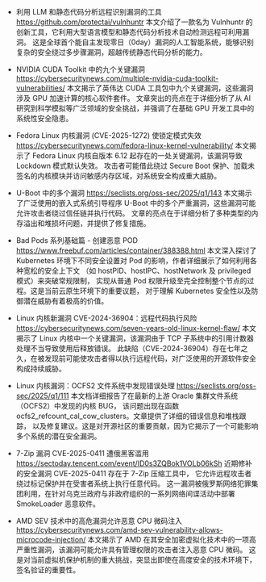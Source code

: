 - 利用 LLM 和静态代码分析远程识别漏洞的工具
https://github.com/protectai/vulnhuntr
本文介绍了一款名为 Vulnhuntr 的创新工具，它利用大型语言模型和静态代码分析技术自动检测远程可利用漏洞。
这是全球首个能自主发现零日（0day）漏洞的人工智能系统，能够识别复杂的安全绕过多步骤漏洞，超越传统静态代码分析的能力。

- NVIDIA CUDA Toolkit 中的九个关键漏洞
https://cybersecuritynews.com/multiple-nvidia-cuda-toolkit-vulnerabilities/
本文揭示了英伟达 CUDA 工具包中九个关键漏洞，这些漏洞涉及 GPU 加速计算的核心软件套件。
文章突出的亮点在于详细分析了从 AI 研究到科学模拟等广泛领域的安全挑战，并强调了在基础 GPU 开发工具中的系统性安全隐患。

- Fedora Linux 内核漏洞 (CVE-2025-1272) 使锁定模式失效
https://cybersecuritynews.com/fedora-linux-kernel-vulnerability/
本文揭示了 Fedora Linux 内核自版本 6.12 起存在的一处关键漏洞，该漏洞导致 Lockdown 模式默认失效。
攻击者可能借此绕过 Secure Boot 保护、加载未签名的内核模块并访问敏感内存区域，对系统安全构成重大威胁。

- U-Boot 中的多个漏洞
https://seclists.org/oss-sec/2025/q1/143
本文揭示了广泛使用的嵌入式系统引导程序 U-Boot 中的多个严重漏洞，这些漏洞可能允许攻击者绕过信任链并执行代码。
文章的亮点在于详细分析了多种类型的内存溢出和堆损坏问题，并提供了修复措施。

- Bad Pods 系列基础篇 - 创建恶意 POD
https://www.freebuf.com/articles/container/388388.html
本文深入探讨了 Kubernetes 环境下不同安全设置对 Pod 的影响，作者详细展示了如何利用各种宽松的安全上下文
（如 hostPID、hostIPC、hostNetwork 及 privileged 模式）来突破常规限制，
实现从普通 Pod 权限升级至完全控制整个节点的过程。这是当前云原生环境下的重要议题，
对于理解 Kubernetes 安全性以及防御潜在威胁有着极高的价值。

- Linux 内核新漏洞 CVE-2024-36904：远程代码执行风险
https://cybersecuritynews.com/seven-years-old-linux-kernel-flaw/
本文揭示了 Linux 内核中一个关键漏洞，该漏洞由于 TCP 子系统中的引用计数器处理不当导致使用后释放错误。
此缺陷（CVE-2024-36904）存在七年之久，在被发现前可能使攻击者得以执行远程代码，对广泛使用的开源软件安全构成持续威胁。

- Linux 内核漏洞：OCFS2 文件系统中发现错误处理
https://seclists.org/oss-sec/2025/q1/111
本文档详细报告了在最新的上游 Oracle 集群文件系统（OCFS2）中发现的内核 BUG，
该问题出现在函数 ocfs2_refcount_cal_cow_clusters。文章提供了详细的错误信息和堆栈跟踪，
以及修复建议。这是对开源社区的重要贡献，因为它揭示了一个可能影响多个系统的潜在安全漏洞。

- 7-Zip 漏洞 CVE-2025-0411 遭俄黑客滥用
https://sectoday.tencent.com/event/ID0s3ZQBok1VOLb06kSh
近期修补的安全漏洞 CVE-2025-0411 存在于 7-Zip 压缩工具中，
它允许远程攻击者绕过标记保护并在受害者系统上执行任意代码。
这一漏洞被俄罗斯网络犯罪集团利用，在针对乌克兰政府与非政府组织的一系列网络间谍活动中部署 SmokeLoader 恶意软件。

- AMD SEV 技术中的高危漏洞允许恶意 CPU 微码注入
https://cybersecuritynews.com/amd-sev-vulnerability-allows-microcode-injection/
本文揭示了 AMD 在其安全加密虚拟化技术中的一项高严重性漏洞，该漏洞可能允许具有管理权限的攻击者注入恶意 CPU 微码。
这是对当前虚拟机保护机制的重大挑战，突显出即使在高度安全的技术环境下，签名验证的重要性。
